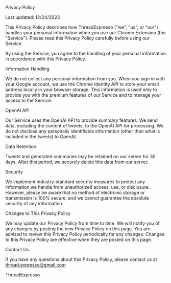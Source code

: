 Privacy Policy

Last updated: 12/04/2023

This Privacy Policy describes how ThreadExpresso ("we", "us", or "our") handles your personal information when you use our Chrome Extension (the "Service"). Please read this Privacy Policy carefully before using our Service.

By using the Service, you agree to the handling of your personal information in accordance with this Privacy Policy.

Information Handling

We do not collect any personal information from you. When you sign in with your Google account, we use the Chrome Identity API to store your email address locally in your browser storage. This information is used only to provide you with the premium features of our Service and to manage your access to the Service.

OpenAI API

Our Service uses the OpenAI API to provide summary features. We send data, including the content of tweets, to the OpenAI API for processing. We do not disclose any personally identifiable information (other than what is included in the tweets) to OpenAI.

Data Retention

Tweets and generated summaries may be retained on our server for 30 days. After this period, we securely delete this data from our server.

Security

We implement industry-standard security measures to protect any information we handle from unauthorized access, use, or disclosure. However, please be aware that no method of electronic storage or transmission is 100% secure, and we cannot guarantee the absolute security of any information.

Changes to This Privacy Policy

We may update our Privacy Policy from time to time. We will notify you of any changes by posting the new Privacy Policy on this page. You are advised to review this Privacy Policy periodically for any changes. Changes to this Privacy Policy are effective when they are posted on this page.

Contact Us

If you have any questions about this Privacy Policy, please contact us at thread.expresso@gmail.com

ThreadExpresso
